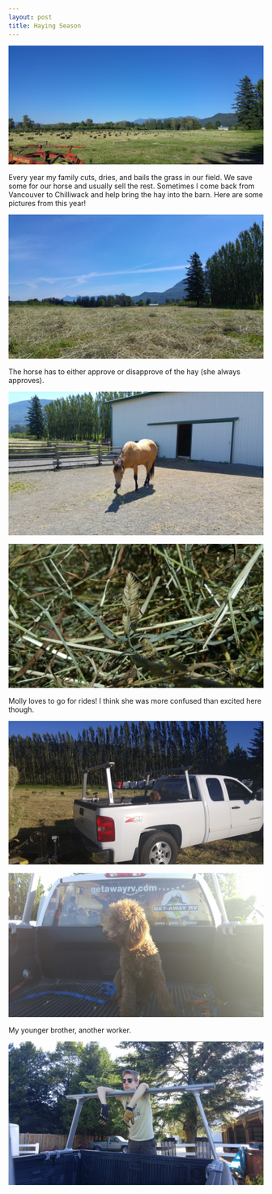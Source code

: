 ```yaml
---
layout: post
title: Haying Season
---
```


![Haying](/images/haying-2015.jpg)

Every year my family cuts, dries, and bails the grass in our field. We save some for our horse and usually sell the rest. Sometimes I come back from Vancouver to Chilliwack and help bring the hay into the barn. Here are some pictures from this year!

<!--more-->

![Field of hay](/images/haying-2015/hay.jpg)

The horse has to either approve or disapprove of the hay (she always approves).

![Horse eating hay](/images/haying-2015/horse.jpg)

![Close-up of hay](/images/haying-2015/grain-macro.jpg)

Molly loves to go for rides! I think she was more confused than excited here though.

![Dog in truck 1](/images/haying-2015/dog-in-truck.jpg)

![Dog in truck 2](/images/haying-2015/dog-in-truck-2.jpg)

My younger brother, another worker.

![Another worker](/images/haying-2015/brother.jpg)

